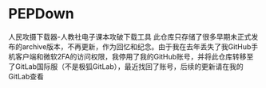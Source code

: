 # PEPDown
人民攻摄下载器-人教社电子课本攻破下载工具
此仓库只存储了很多早期未正式发布的archive版本，不再更新，作为回忆和纪念。由于我在去年丢失了我GitHub手机客户端和微软2FA的访问权限，我停用了我的GitHub账号，并将此仓库转移至了GitLab国际服（不是极狐GitLab），最近找回了账号，后续的更新请在我的GitLab查看
